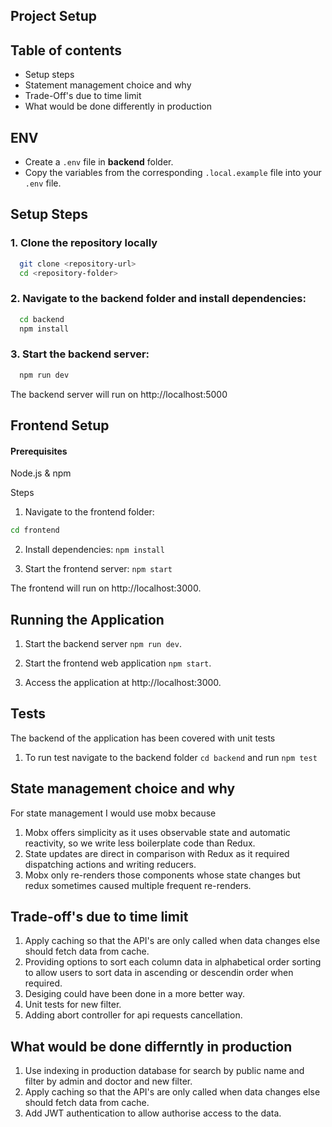 ## Project Setup

## Table of contents

- Setup steps
- Statement management choice and why
- Trade-Off's due to time limit
- What would be done differently in production

## ENV

- Create a `.env` file in **backend** folder.
- Copy the variables from the corresponding `.local.example` file into your `.env` file.

## Setup Steps

### 1. Clone the repository locally

```bash
  git clone <repository-url>
  cd <repository-folder>
```

### 2. Navigate to the backend folder and install dependencies:

```bash
  cd backend
  npm install
```

### 3. Start the backend server:

```bash
  npm run dev
```

The backend server will run on http://localhost:5000

## Frontend Setup

#### Prerequisites

Node.js & npm

Steps

1. Navigate to the frontend folder:

```bash
cd frontend
```

2. Install dependencies: `npm install`

3. Start the frontend server: `npm start`

The frontend will run on http://localhost:3000.

## Running the Application

1. Start the backend server `npm run dev`.

2. Start the frontend web application `npm start`.

3. Access the application at http://localhost:3000.

## Tests

The backend of the application has been covered with unit tests

1. To run test navigate to the backend folder `cd backend` and run `npm test`

## State management choice and why

For state management I would use mobx because

1. Mobx offers simplicity as it uses observable state and automatic reactivity, so we write less boilerplate code than Redux.
2. State updates are direct in comparison with Redux as it required dispatching actions and writing reducers.
3. Mobx only re-renders those components whose state changes but redux sometimes caused multiple frequent re-renders.

## Trade-off's due to time limit

1. Apply caching so that the API's are only called when data changes else should fetch data from cache.
2. Providing options to sort each column data in alphabetical order sorting to allow users to sort data in ascending or descendin order when required.
3. Desiging could have been done in a more better way.
4. Unit tests for new filter.
5. Adding abort controller for api requests cancellation.

## What would be done differntly in production

1. Use indexing in production database for search by public name and filter by admin and doctor and new filter.
2. Apply caching so that the API's are only called when data changes else should fetch data from cache.
3. Add JWT authentication to allow authorise access to the data.
